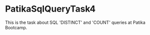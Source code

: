 # PatikaSqlQueryTask4
This is the task about SQL 'DISTINCT' and 'COUNT' queries at Patika Bootcamp.
